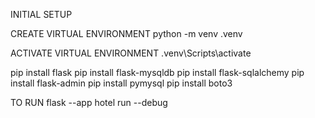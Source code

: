 INITIAL SETUP

CREATE VIRTUAL ENVIRONMENT
    python -m venv .venv   

ACTIVATE VIRTUAL ENVIRONMENT
    .venv\Scripts\activate

pip install flask
pip install flask-mysqldb
pip install flask-sqlalchemy
pip install flask-admin
pip install pymysql
pip install boto3




TO RUN
flask --app hotel run --debug